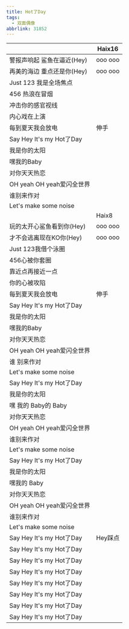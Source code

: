 ```yaml
---
title: Hot了Day
tags:
  - 双面偶像
abbrlink: 31852
---
```

|      |Haix16|
|--|--|
|警报声响起 鲨鱼在逼近(Hey)|ooo ooo|
|再美的海边 重点还是你(Hey)|ooo ooo|
|Just 123 我是全场焦点|      |
|456 热浪在冒烟|      |
|冲击你的感官视线|      |
|内心戏在上演|      |
|每到夏天我会放电|伸手|
|Say Hey It's my Hot了Day|      |
|我是你的太阳|      |
|嘿我的Baby|      |
|对你天天热恋|      |
|OH yeah OH yeah爱闪全世界|      |
|谁别来作对|      |
|Let's make some noise|      |
|      |Haix8|
|玩的太开心鲨鱼看到你(Hey)|ooo ooo|
|才不会逃离现在KO你(Hey)|ooo ooo|
|Just 123我借个泳圈|      |
|456心被你套圈|      |
|靠近点再接近一点|      |
|你的心被攻陷|      |
|每到夏天我会放电|伸手|
|Say Hey It's my Hot了Day|      |
|我是你的太阳|      |
|嘿我的Baby|      |
|对你天天热恋|      |
|OH yeah OH yeah爱闪全世界|      |
|谁 别来作对|      |
|Let's make some noise|      |
|Say Hey It's my Hot了Day|      |
|我是你的太阳|      |
|嘿 我的 Baby的 Baby|      |
|对你天天热恋|      |
|OH yeah OH yeah爱闪全世界|      |
|谁别来作对|      |
|Let's make some noise|      |
|Say Hey It's my Hot了Day|      |
|我是你的太阳|      |
|嘿我的 Baby|      |
|对你天天热恋|      |
|OH yeah OH yeah爱闪全世界|      |
|谁别来作对|      |
|Let's make some noise|      |
|Say Hey It's my Hot了Day|Hey踩点|
|Say Hey It's my Hot了Day|      |
|Say Hey It's my Hot了Day|      |
|Say Hey It's my Hot了Day|      |
|Say Hey It's my Hot了Day|      |
|Say Hey It's my Hot了Day|      |
|Say Hey It's my Hot了Day|      |
|Say Hey It's my Hot了Day|      |